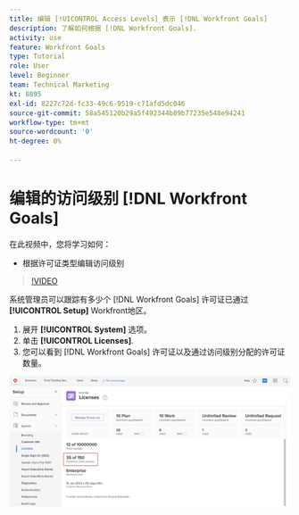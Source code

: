 ```yaml
---
title: 编辑 [!UICONTROL Access Levels] 表示 [!DNL Workfront Goals]
description: 了解如何根据 [!DNL Workfront Goals].
activity: use
feature: Workfront Goals
type: Tutorial
role: User
level: Beginner
team: Technical Marketing
kt: 8895
exl-id: 8227c72d-fc33-49c6-9519-c71afd5dc046
source-git-commit: 58a545120b29a5f492344b89b77235e548e94241
workflow-type: tm+mt
source-wordcount: '0'
ht-degree: 0%

---
```


# 编辑的访问级别 [!DNL Workfront Goals]

在此视频中，您将学习如何：

* 根据许可证类型编辑访问级别

>[!VIDEO](https://video.tv.adobe.com/v/335189/?quality=12)

系统管理员可以跟踪有多少个 [!DNL Workfront Goals] 许可证已通过 **[!UICONTROL Setup]** Workfront地区。

1. 展开 **[!UICONTROL System]** 选项。
1. 单击 **[!UICONTROL Licenses]**.
1. 您可以看到 [!DNL Workfront Goals] 许可证以及通过访问级别分配的许可证数量。

![数量的屏幕截图 [!DNL Workfront Goals] 的“设置”区域中的许可证 [!DNL Workfront]](assets/02-workfront-goals-licenses.png)
